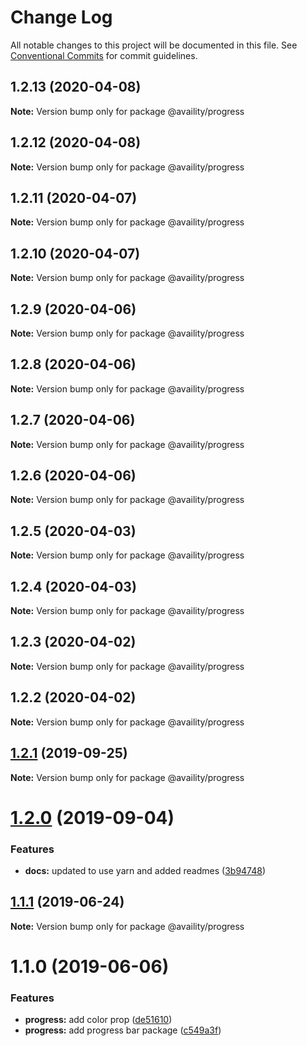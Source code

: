 # Change Log

All notable changes to this project will be documented in this file.
See [Conventional Commits](https://conventionalcommits.org) for commit guidelines.

## 1.2.13 (2020-04-08)

**Note:** Version bump only for package @availity/progress





## 1.2.12 (2020-04-08)

**Note:** Version bump only for package @availity/progress





## 1.2.11 (2020-04-07)

**Note:** Version bump only for package @availity/progress





## 1.2.10 (2020-04-07)

**Note:** Version bump only for package @availity/progress





## 1.2.9 (2020-04-06)

**Note:** Version bump only for package @availity/progress





## 1.2.8 (2020-04-06)

**Note:** Version bump only for package @availity/progress





## 1.2.7 (2020-04-06)

**Note:** Version bump only for package @availity/progress





## 1.2.6 (2020-04-06)

**Note:** Version bump only for package @availity/progress





## 1.2.5 (2020-04-03)

**Note:** Version bump only for package @availity/progress





## 1.2.4 (2020-04-03)

**Note:** Version bump only for package @availity/progress





## 1.2.3 (2020-04-02)

**Note:** Version bump only for package @availity/progress





## 1.2.2 (2020-04-02)

**Note:** Version bump only for package @availity/progress





## [1.2.1](https://github.com/Availity/availity-react/compare/@availity/progress@1.2.0...@availity/progress@1.2.1) (2019-09-25)

**Note:** Version bump only for package @availity/progress





# [1.2.0](https://github.com/Availity/availity-react/compare/@availity/progress@1.1.1...@availity/progress@1.2.0) (2019-09-04)


### Features

* **docs:** updated to use yarn and added readmes ([3b94748](https://github.com/Availity/availity-react/commit/3b94748))





## [1.1.1](https://github.com/Availity/availity-react/compare/@availity/progress@1.1.0...@availity/progress@1.1.1) (2019-06-24)

**Note:** Version bump only for package @availity/progress





# 1.1.0 (2019-06-06)


### Features

* **progress:** add color prop ([de51610](https://github.com/Availity/availity-react/commit/de51610))
* **progress:** add progress bar package ([c549a3f](https://github.com/Availity/availity-react/commit/c549a3f))
